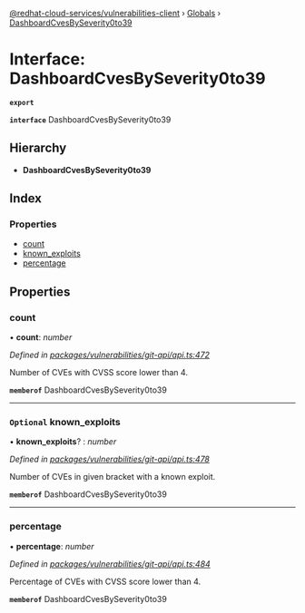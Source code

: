 [@redhat-cloud-services/vulnerabilities-client](../README.md) › [Globals](../globals.md) › [DashboardCvesBySeverity0to39](dashboardcvesbyseverity0to39.md)

# Interface: DashboardCvesBySeverity0to39

**`export`** 

**`interface`** DashboardCvesBySeverity0to39

## Hierarchy

* **DashboardCvesBySeverity0to39**

## Index

### Properties

* [count](dashboardcvesbyseverity0to39.md#count)
* [known_exploits](dashboardcvesbyseverity0to39.md#optional-known_exploits)
* [percentage](dashboardcvesbyseverity0to39.md#percentage)

## Properties

###  count

• **count**: *number*

*Defined in [packages/vulnerabilities/git-api/api.ts:472](https://github.com/RedHatInsights/javascript-clients/blob/master/packages/vulnerabilities/git-api/api.ts#L472)*

Number of CVEs with CVSS score lower than 4.

**`memberof`** DashboardCvesBySeverity0to39

___

### `Optional` known_exploits

• **known_exploits**? : *number*

*Defined in [packages/vulnerabilities/git-api/api.ts:478](https://github.com/RedHatInsights/javascript-clients/blob/master/packages/vulnerabilities/git-api/api.ts#L478)*

Number of CVEs in given bracket with a known exploit.

**`memberof`** DashboardCvesBySeverity0to39

___

###  percentage

• **percentage**: *number*

*Defined in [packages/vulnerabilities/git-api/api.ts:484](https://github.com/RedHatInsights/javascript-clients/blob/master/packages/vulnerabilities/git-api/api.ts#L484)*

Percentage of CVEs with CVSS score lower than 4.

**`memberof`** DashboardCvesBySeverity0to39
